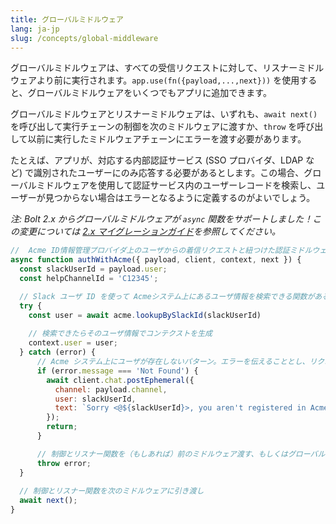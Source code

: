 ```yaml
---
title: グローバルミドルウェア
lang: ja-jp
slug: /concepts/global-middleware
---
```


グローバルミドルウェアは、すべての受信リクエストに対して、リスナーミドルウェアより前に実行されます。`app.use(fn({payload,...,next}))` を使用すると、グローバルミドルウェアをいくつでもアプリに追加できます。

グローバルミドルウェアとリスナーミドルウェアは、いずれも、`await next()` を呼び出して実行チェーンの制御を次のミドルウェアに渡すか、`throw` を呼び出して以前に実行したミドルウェアチェーンにエラーを渡す必要があります。

たとえば、アプリが、対応する内部認証サービス (SSO プロバイダ、LDAP など) で識別されたユーザーにのみ応答する必要があるとします。この場合、グローバルミドルウェアを使用して認証サービス内のユーザーレコードを検索し、ユーザーが見つからない場合はエラーとなるように定義するのがよいでしょう。

*注: Bolt 2.x からグローバルミドルウェアが `async` 関数をサポートしました！この変更については [2.x マイグレーションガイド](/tutorial/migration-v2)を参照してください。*

```javascript
//  Acme ID情報管理プロバイダ上のユーザからの着信リクエストと紐つけた認証ミドルウェア
async function authWithAcme({ payload, client, context, next }) {
  const slackUserId = payload.user;
  const helpChannelId = 'C12345';

  // Slack ユーザ ID を使って Acmeシステム上にあるユーザ情報を検索できる関数があるとと仮定
  try {
    const user = await acme.lookupBySlackId(slackUserId)
    
    // 検索できたらそのユーザ情報でコンテクストを生成
    context.user = user;
  } catch (error) {
      // Acme システム上にユーザが存在しないパターン。エラーを伝えることとし、リクエストの処理は継続しない
      if (error.message === 'Not Found') {
        await client.chat.postEphemeral({
          channel: payload.channel,
          user: slackUserId,
          text: `Sorry <@${slackUserId}>, you aren't registered in Acme. Please post in <#${helpChannelId}> for assistance.`
        });
        return;
      }

      // 制御とリスナー関数を（もしあれば）前のミドルウェア渡す、もしくはグローバルエラーハンドラに引き渡し
      throw error;
  }
  
  // 制御とリスナー関数を次のミドルウェアに引き渡し
  await next();
}
```

